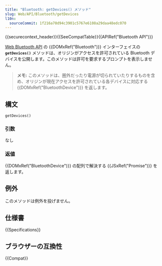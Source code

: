 ```yaml
---
title: "Bluetooth: getDevices() メソッド"
slug: Web/API/Bluetooth/getDevices
l10n:
  sourceCommit: 1f216a70d94c3901c5767e6108a29daa48edc070
---
```


{{securecontext_header}}{{SeeCompatTable}}{{APIRef("Bluetooth API")}}

[Web Bluetooth API](/ja/docs/Web/API/Web_Bluetooth_API) の {{DOMxRef("Bluetooth")}} インターフェイスの **`getDevices()`** メソッドは、オリジンがアクセスを許可されている Bluetooth デバイスを公開します。このメソッドは許可を要求するプロンプトを表示しません。

> **メモ:** このメソッドは、圏外だったり電源が切られていたりするものを含め、オリジンが現在アクセスを許可されている各デバイスに対応する {{DOMxRef("BluetoothDevice")}}  を返します。

## 構文

```js-nolint
getDevices()
```

### 引数

なし

### 返値

{{DOMxRef("BluetoothDevice")}} の配列で解決する {{JSxRef("Promise")}} を返します。

## 例外

このメソッドは例外を投げません。

## 仕様書

{{Specifications}}

## ブラウザーの互換性

{{Compat}}
